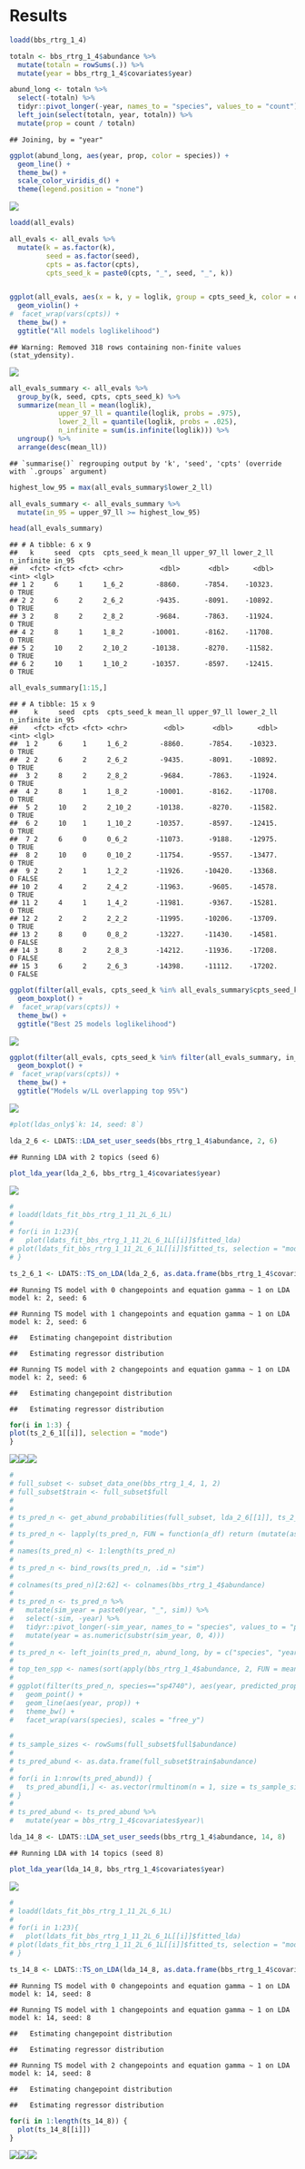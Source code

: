 Results
================

``` r
loadd(bbs_rtrg_1_4)

totaln <- bbs_rtrg_1_4$abundance %>%
  mutate(totaln = rowSums(.)) %>%
  mutate(year = bbs_rtrg_1_4$covariates$year)

abund_long <- totaln %>%
  select(-totaln) %>%
  tidyr::pivot_longer(-year, names_to = "species", values_to = "count") %>%
  left_join(select(totaln, year, totaln)) %>%
  mutate(prop = count / totaln)
```

    ## Joining, by = "year"

``` r
ggplot(abund_long, aes(year, prop, color = species)) +
  geom_line() +
  theme_bw() +
  scale_color_viridis_d() +
  theme(legend.position = "none")
```

![](crossval_scale_results_files/figure-gfm/load%20dat-1.png)<!-- -->

``` r
loadd(all_evals)

all_evals <- all_evals %>%
  mutate(k = as.factor(k),
         seed = as.factor(seed),
         cpts = as.factor(cpts),
         cpts_seed_k = paste0(cpts, "_", seed, "_", k))


ggplot(all_evals, aes(x = k, y = loglik, group = cpts_seed_k, color = cpts)) +
  geom_violin() +
#  facet_wrap(vars(cpts)) +
  theme_bw() +
  ggtitle("All models loglikelihood")
```

    ## Warning: Removed 318 rows containing non-finite values (stat_ydensity).

![](crossval_scale_results_files/figure-gfm/unnamed-chunk-1-1.png)<!-- -->

``` r
all_evals_summary <- all_evals %>%
  group_by(k, seed, cpts, cpts_seed_k) %>%
  summarize(mean_ll = mean(loglik),
            upper_97_ll = quantile(loglik, probs = .975),
            lower_2_ll = quantile(loglik, probs = .025),
            n_infinite = sum(is.infinite(loglik))) %>%
  ungroup() %>%
  arrange(desc(mean_ll))
```

    ## `summarise()` regrouping output by 'k', 'seed', 'cpts' (override with `.groups` argument)

``` r
highest_low_95 = max(all_evals_summary$lower_2_ll)

all_evals_summary <- all_evals_summary %>%
  mutate(in_95 = upper_97_ll >= highest_low_95)

head(all_evals_summary)
```

    ## # A tibble: 6 x 9
    ##   k     seed  cpts  cpts_seed_k mean_ll upper_97_ll lower_2_ll n_infinite in_95
    ##   <fct> <fct> <fct> <chr>         <dbl>       <dbl>      <dbl>      <int> <lgl>
    ## 1 2     6     1     1_6_2        -8860.      -7854.    -10323.          0 TRUE 
    ## 2 2     6     2     2_6_2        -9435.      -8091.    -10892.          0 TRUE 
    ## 3 2     8     2     2_8_2        -9684.      -7863.    -11924.          0 TRUE 
    ## 4 2     8     1     1_8_2       -10001.      -8162.    -11708.          0 TRUE 
    ## 5 2     10    2     2_10_2      -10138.      -8270.    -11582.          0 TRUE 
    ## 6 2     10    1     1_10_2      -10357.      -8597.    -12415.          0 TRUE

``` r
all_evals_summary[1:15,]
```

    ## # A tibble: 15 x 9
    ##    k     seed  cpts  cpts_seed_k mean_ll upper_97_ll lower_2_ll n_infinite in_95
    ##    <fct> <fct> <fct> <chr>         <dbl>       <dbl>      <dbl>      <int> <lgl>
    ##  1 2     6     1     1_6_2        -8860.      -7854.    -10323.          0 TRUE 
    ##  2 2     6     2     2_6_2        -9435.      -8091.    -10892.          0 TRUE 
    ##  3 2     8     2     2_8_2        -9684.      -7863.    -11924.          0 TRUE 
    ##  4 2     8     1     1_8_2       -10001.      -8162.    -11708.          0 TRUE 
    ##  5 2     10    2     2_10_2      -10138.      -8270.    -11582.          0 TRUE 
    ##  6 2     10    1     1_10_2      -10357.      -8597.    -12415.          0 TRUE 
    ##  7 2     6     0     0_6_2       -11073.      -9188.    -12975.          0 TRUE 
    ##  8 2     10    0     0_10_2      -11754.      -9557.    -13477.          0 TRUE 
    ##  9 2     2     1     1_2_2       -11926.     -10420.    -13368.          0 FALSE
    ## 10 2     4     2     2_4_2       -11963.      -9605.    -14578.          0 TRUE 
    ## 11 2     4     1     1_4_2       -11981.      -9367.    -15281.          0 TRUE 
    ## 12 2     2     2     2_2_2       -11995.     -10206.    -13709.          0 TRUE 
    ## 13 2     8     0     0_8_2       -13227.     -11430.    -14581.          0 FALSE
    ## 14 3     8     2     2_8_3       -14212.     -11936.    -17208.          0 FALSE
    ## 15 3     6     2     2_6_3       -14398.     -11112.    -17202.          0 FALSE

``` r
ggplot(filter(all_evals, cpts_seed_k %in% all_evals_summary$cpts_seed_k[1:25]), aes(x = k, y = loglik, group = cpts_seed_k, color = cpts)) +
  geom_boxplot() +
#  facet_wrap(vars(cpts)) +
  theme_bw() +
  ggtitle("Best 25 models loglikelihood")
```

![](crossval_scale_results_files/figure-gfm/unnamed-chunk-1-2.png)<!-- -->

``` r
ggplot(filter(all_evals, cpts_seed_k %in% filter(all_evals_summary, in_95)$cpts_seed_k), aes(x = k, y = loglik, group = cpts_seed_k, color = cpts)) +
  geom_boxplot() +
#  facet_wrap(vars(cpts)) +
  theme_bw() +
  ggtitle("Models w/LL overlapping top 95%")
```

![](crossval_scale_results_files/figure-gfm/unnamed-chunk-1-3.png)<!-- -->

``` r
#plot(ldas_only$`k: 14, seed: 8`)

lda_2_6 <- LDATS::LDA_set_user_seeds(bbs_rtrg_1_4$abundance, 2, 6)
```

    ## Running LDA with 2 topics (seed 6)

``` r
plot_lda_year(lda_2_6, bbs_rtrg_1_4$covariates$year)
```

![](crossval_scale_results_files/figure-gfm/unnamed-chunk-2-1.png)<!-- -->

``` r
# 
# loadd(ldats_fit_bbs_rtrg_1_11_2L_6_1L)
# 
# for(i in 1:23){
#   plot(ldats_fit_bbs_rtrg_1_11_2L_6_1L[[i]]$fitted_lda)
# plot(ldats_fit_bbs_rtrg_1_11_2L_6_1L[[i]]$fitted_ts, selection = "mode")
# }

ts_2_6_1 <- LDATS::TS_on_LDA(lda_2_6, as.data.frame(bbs_rtrg_1_4$covariates), timename = 'year', formulas = ~ 1, nchangepoints = c(0:2), control = LDATS::TS_control(nit = 1000))
```

    ## Running TS model with 0 changepoints and equation gamma ~ 1 on LDA model k: 2, seed: 6

    ## Running TS model with 1 changepoints and equation gamma ~ 1 on LDA model k: 2, seed: 6

    ##   Estimating changepoint distribution

    ##   Estimating regressor distribution

    ## Running TS model with 2 changepoints and equation gamma ~ 1 on LDA model k: 2, seed: 6

    ##   Estimating changepoint distribution

    ##   Estimating regressor distribution

``` r
for(i in 1:3) {
plot(ts_2_6_1[[i]], selection = "mode")
}
```

![](crossval_scale_results_files/figure-gfm/unnamed-chunk-2-2.png)<!-- -->![](crossval_scale_results_files/figure-gfm/unnamed-chunk-2-3.png)<!-- -->![](crossval_scale_results_files/figure-gfm/unnamed-chunk-2-4.png)<!-- -->

``` r
# 
# full_subset <- subset_data_one(bbs_rtrg_1_4, 1, 2)
# full_subset$train <- full_subset$full
# 
# 
# ts_pred_n <- get_abund_probabilities(full_subset, lda_2_6[[1]], ts_2_6_1[[1]])
# 
# ts_pred_n <- lapply(ts_pred_n, FUN = function(a_df) return (mutate(as.data.frame(a_df), year = bbs_rtrg_1_4$covariates$year)))
# 
# names(ts_pred_n) <- 1:length(ts_pred_n)
# 
# ts_pred_n <- bind_rows(ts_pred_n, .id = "sim")
# 
# colnames(ts_pred_n)[2:62] <- colnames(bbs_rtrg_1_4$abundance)
# 
# ts_pred_n <- ts_pred_n %>%
#   mutate(sim_year = paste0(year, "_", sim)) %>%
#   select(-sim, -year) %>%
#   tidyr::pivot_longer(-sim_year, names_to = "species", values_to = "predicted_prop") %>%
#   mutate(year = as.numeric(substr(sim_year, 0, 4)))
# 
# ts_pred_n <- left_join(ts_pred_n, abund_long, by = c("species", "year"))
# 
# top_ten_spp <- names(sort(apply(bbs_rtrg_1_4$abundance, 2, FUN = mean), decreasing = T)[1:10])
# 
# ggplot(filter(ts_pred_n, species=="sp4740"), aes(year, predicted_prop)) +
#   geom_point() +
#   geom_line(aes(year, prop)) +
#   theme_bw() +
#   facet_wrap(vars(species), scales = "free_y")

# 
# ts_sample_sizes <- rowSums(full_subset$full$abundance)
# 
# ts_pred_abund <- as.data.frame(full_subset$train$abundance)
# 
# for(i in 1:nrow(ts_pred_abund)) {
#   ts_pred_abund[i,] <- as.vector(rmultinom(n = 1, size = ts_sample_sizes[i], prob = ts_pred_n[[1]][i, ]))
# }
# 
# ts_pred_abund <- ts_pred_abund %>%
#   mutate(year = bbs_rtrg_1_4$covariates$year)\
```

``` r
lda_14_8 <- LDATS::LDA_set_user_seeds(bbs_rtrg_1_4$abundance, 14, 8)
```

    ## Running LDA with 14 topics (seed 8)

``` r
plot_lda_year(lda_14_8, bbs_rtrg_1_4$covariates$year)
```

![](crossval_scale_results_files/figure-gfm/unnamed-chunk-3-1.png)<!-- -->

``` r
# 
# loadd(ldats_fit_bbs_rtrg_1_11_2L_6_1L)
# 
# for(i in 1:23){
#   plot(ldats_fit_bbs_rtrg_1_11_2L_6_1L[[i]]$fitted_lda)
# plot(ldats_fit_bbs_rtrg_1_11_2L_6_1L[[i]]$fitted_ts, selection = "mode")
# }

ts_14_8 <- LDATS::TS_on_LDA(lda_14_8, as.data.frame(bbs_rtrg_1_4$covariates), timename = 'year', formulas = ~ 1, nchangepoints = c(0:2), control = LDATS::TS_control(nit = 1000))
```

    ## Running TS model with 0 changepoints and equation gamma ~ 1 on LDA model k: 14, seed: 8

    ## Running TS model with 1 changepoints and equation gamma ~ 1 on LDA model k: 14, seed: 8

    ##   Estimating changepoint distribution

    ##   Estimating regressor distribution

    ## Running TS model with 2 changepoints and equation gamma ~ 1 on LDA model k: 14, seed: 8

    ##   Estimating changepoint distribution

    ##   Estimating regressor distribution

``` r
for(i in 1:length(ts_14_8)) {
  plot(ts_14_8[[i]])
}
```

![](crossval_scale_results_files/figure-gfm/unnamed-chunk-3-2.png)<!-- -->![](crossval_scale_results_files/figure-gfm/unnamed-chunk-3-3.png)<!-- -->![](crossval_scale_results_files/figure-gfm/unnamed-chunk-3-4.png)<!-- -->
